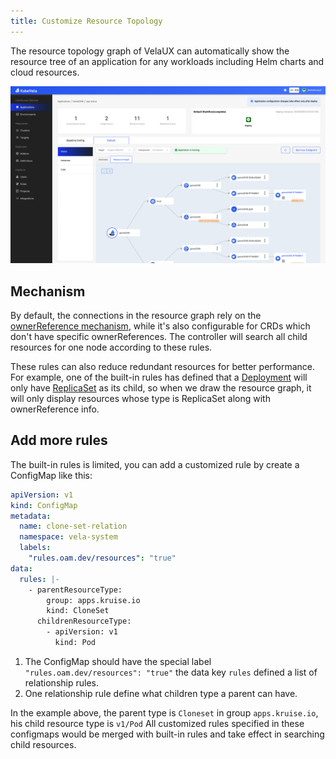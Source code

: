 ```yaml
---
title: Customize Resource Topology
---
```


The resource topology graph of VelaUX can automatically show the resource tree of an application for any workloads including Helm charts and cloud resources.

![image](../resources/tree.png)

## Mechanism

By default, the connections in the resource graph rely on the [ownerReference mechanism](https://kubernetes.io/docs/concepts/overview/working-with-objects/owners-dependents/), while it's also configurable for CRDs which don't have specific ownerReferences. The controller will search all child resources for one node according to these rules.

These rules can also reduce redundant resources for better performance. For example, one of the built-in rules has defined that a [Deployment](https://kubernetes.io/docs/concepts/workloads/controllers/deployment/) will only have [ReplicaSet](https://kubernetes.io/docs/concepts/workloads/controllers/replicaset/) as its child, so when we draw the resource graph, it will only display resources whose type is ReplicaSet along with ownerReference info.

## Add more rules

The built-in rules is limited, you can add a customized rule by create a ConfigMap like this:

```yaml
apiVersion: v1
kind: ConfigMap
metadata:
  name: clone-set-relation
  namespace: vela-system
  labels:
    "rules.oam.dev/resources": "true"
data:
  rules: |-
    - parentResourceType:
        group: apps.kruise.io
        kind: CloneSet
      childrenResourceType:
        - apiVersion: v1
          kind: Pod
```

1. The ConfigMap should have the special label `"rules.oam.dev/resources": "true"` the data key `rules` defined a list of relationship rules.
2. One relationship rule define what children type a parent can have.

In the example above, the parent type is `Cloneset` in group `apps.kruise.io`, his child resource type is `v1/Pod`
All customized rules specified in these configmaps would be merged with built-in rules and take effect in searching child resources.